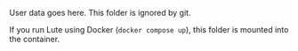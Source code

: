 User data goes here.  This folder is ignored by git.

If you run Lute using Docker (`docker compose up`), this folder is mounted into the container.